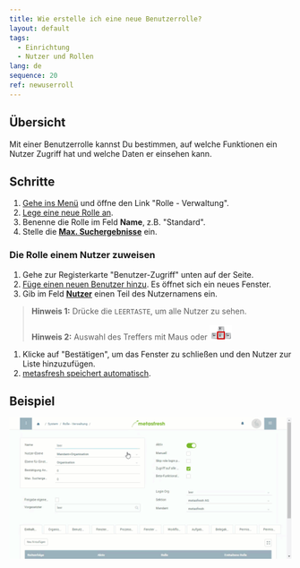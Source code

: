 ```yaml
---
title: Wie erstelle ich eine neue Benutzerrolle?
layout: default
tags:
  - Einrichtung
  - Nutzer und Rollen
lang: de
sequence: 20
ref: newuserroll
---
```


## Übersicht
Mit einer Benutzerrolle kannst Du bestimmen, auf welche Funktionen ein Nutzer Zugriff hat und welche Daten er einsehen kann.

## Schritte
1. [Gehe ins Menü](Menu) und öffne den Link "Rolle - Verwaltung".
1. [Lege eine neue Rolle an](Neuer_Datensatz_Fenster_Webui).
1. Benenne die Rolle im Feld **Name**, z.B. "Standard".
1. Stelle die [**Max. Suchergebnisse**](Max.Suchergebnisse_UserRole) ein.

### Die Rolle einem Nutzer zuweisen
1. Gehe zur Registerkarte "Benutzer-Zugriff" unten auf der Seite.
1. [Füge einen neuen Benutzer hinzu](Neuer_Datensatz_Tab_Webui). Es öffnet sich ein neues Fenster.
1. Gib im Feld [**Nutzer**](NeuerBenutzer) einen Teil des Nutzernamens ein.
 >**Hinweis 1:** Drücke die `LEERTASTE`, um alle Nutzer zu sehen.<br><br>
 >**Hinweis 2:** Auswahl des Treffers mit Maus oder ![](assets/Workflow_Auftrag_Bis_Rechnung_WebUI-73797.png)

1. Klicke auf "Bestätigen", um das Fenster zu schließen und den Nutzer zur Liste hinzuzufügen.
1. [metasfresh speichert automatisch](Speicheranzeige).

## Beispiel
![](assets/NeueBenutzerrolle.gif)
